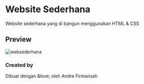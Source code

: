 # Website Sederhana
Website sederhana yang di bangun menggunakan HTML &amp; CSS

## Preview
![websederhana](https://user-images.githubusercontent.com/63025746/143266916-7ca91911-8b2f-4115-a397-27b8997eb94b.png)

### Created by
Dibuat dengan &love; oleh Andre Firmansah 
